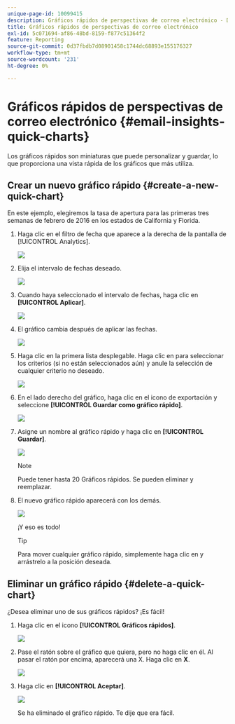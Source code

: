 ```yaml
---
unique-page-id: 10099415
description: Gráficos rápidos de perspectivas de correo electrónico - Documentos de Marketo - Documentación del producto
title: Gráficos rápidos de perspectivas de correo electrónico
exl-id: 5c071694-af86-48bd-8159-f877c51364f2
feature: Reporting
source-git-commit: 0d37fbdb7d08901458c1744dc68893e155176327
workflow-type: tm+mt
source-wordcount: '231'
ht-degree: 0%

---
```


# Gráficos rápidos de perspectivas de correo electrónico {#email-insights-quick-charts}

Los gráficos rápidos son miniaturas que puede personalizar y guardar, lo que proporciona una vista rápida de los gráficos que más utiliza.

## Crear un nuevo gráfico rápido {#create-a-new-quick-chart}

En este ejemplo, elegiremos la tasa de apertura para las primeras tres semanas de febrero de 2016 en los estados de California y Florida.

1. Haga clic en el filtro de fecha que aparece a la derecha de la pantalla de [!UICONTROL Analytics].

   ![](assets/one-1.png)

1. Elija el intervalo de fechas deseado.

   ![](assets/two-2.png)

1. Cuando haya seleccionado el intervalo de fechas, haga clic en **[!UICONTROL Aplicar]**.

   ![](assets/three-2.png)

1. El gráfico cambia después de aplicar las fechas.

   ![](assets/four.png)

1. Haga clic en la primera lista desplegable. Haga clic en para seleccionar los criterios (si no están seleccionados aún) y anule la selección de cualquier criterio no deseado.

   ![](assets/5.png)

1. En el lado derecho del gráfico, haga clic en el icono de exportación y seleccione **[!UICONTROL Guardar como gráfico rápido]**.

   ![](assets/six.png)

1. Asigne un nombre al gráfico rápido y haga clic en **[!UICONTROL Guardar]**.

   ![](assets/seven.png)

   >[!NOTE]
   >
   >Puede tener hasta 20 Gráficos rápidos. Se pueden eliminar y reemplazar.

1. El nuevo gráfico rápido aparecerá con los demás.

   ![](assets/8.png)

   ¡Y eso es todo!

   >[!TIP]
   >
   >Para mover cualquier gráfico rápido, simplemente haga clic en y arrástrelo a la posición deseada.

## Eliminar un gráfico rápido {#delete-a-quick-chart}

¿Desea eliminar uno de sus gráficos rápidos? ¡Es fácil!

1. Haga clic en el icono **[!UICONTROL Gráficos rápidos]**.

   ![](assets/nine.png)

1. Pase el ratón sobre el gráfico que quiera, pero no haga clic en él. Al pasar el ratón por encima, aparecerá una X. Haga clic en **X**.

   ![](assets/ten.png)

1. Haga clic en **[!UICONTROL Aceptar]**.

   ![](assets/eleven.png)

   Se ha eliminado el gráfico rápido. Te dije que era fácil.
